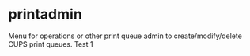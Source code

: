 # printadmin
Menu for operations or other print queue admin to create/modify/delete CUPS print queues.
Test 1
